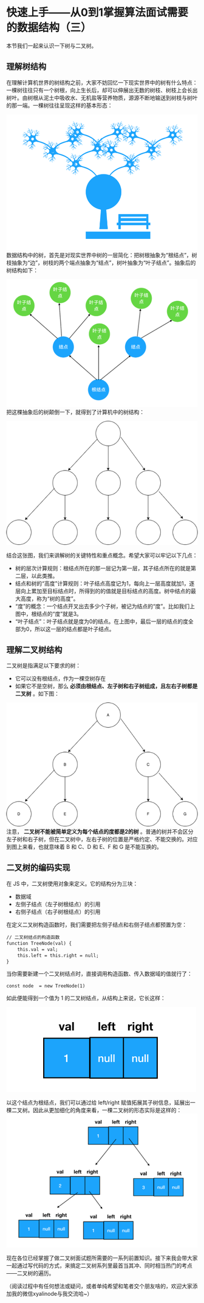 # 快速上手——从0到1掌握算法面试需要的数据结构（三）

本节我们一起来认识一下树与二叉树。  

## 理解树结构

  
在理解计算机世界的树结构之前，大家不妨回忆一下现实世界中的树有什么特点：一棵树往往只有一个树根，向上生长后，却可以伸展出无数的树枝、树枝上会长出树叶。由树根从泥土中吸收水、无机盐等营养物质，源源不断地输送到树枝与树叶的那一端。一棵树往往呈现这样的基本形态：  
  
![](img\4\1.image)  
数据结构中的树，首先是对现实世界中树的一层简化：把树根抽象为“根结点”，树枝抽象为“边”，树枝的两个端点抽象为“结点”，树叶抽象为“叶子结点”。抽象后的树结构如下：  
  
![](img\4\2.image)  
把这棵抽象后的树颠倒一下，就得到了计算机中的树结构：  
  
![](img\4\3.image)  
  
结合这张图，我们来讲解树的关键特性和重点概念。希望大家可以牢记以下几点：  

  * 树的层次计算规则：根结点所在的那一层记为第一层，其子结点所在的就是第二层，以此类推。
  * 结点和树的“高度”计算规则：叶子结点高度记为1，每向上一层高度就加1，逐层向上累加至目标结点时，所得到的的值就是目标结点的高度。树中结点的最大高度，称为“树的高度”。
  * “度”的概念：一个结点开叉出去多少个子树，被记为结点的“度”。比如我们上图中，根结点的“度”就是3。
  * “叶子结点”：叶子结点就是度为0的结点。在上图中，最后一层的结点的度全部为0，所以这一层的结点都是叶子结点。

## 理解二叉树结构

  
二叉树是指满足以下要求的树：  

  * 它可以没有根结点，作为一棵空树存在
  * 如果它不是空树，那么 **必须由根结点、左子树和右子树组成，且左右子树都是二叉树** 。如下图：  

![](img\4\4.image)  
注意， **二叉树不能被简单定义为每个结点的度都是2的树**
。普通的树并不会区分左子树和右子树，但在二叉树中，左右子树的位置是严格约定、不能交换的。对应到图上来看，也就意味着 B 和 C、D 和 E、F 和 G
是不能互换的。

## 二叉树的编码实现

  
在 JS 中，二叉树使用对象来定义。它的结构分为三块：  

  * 数据域
  * 左侧子结点（左子树根结点）的引用
  * 右侧子结点（右子树根结点）的引用

  
在定义二叉树构造函数时，我们需要把左侧子结点和右侧子结点都预置为空：  

    
    
    // 二叉树结点的构造函数
    function TreeNode(val) {
        this.val = val;
        this.left = this.right = null;
    }
    

  
当你需要新建一个二叉树结点时，直接调用构造函数、传入数据域的值就行了：  

    
    
    const node  = new TreeNode(1)
    

  
如此便能得到一个值为 1 的二叉树结点，从结构上来说，它长这样：  
  
![](img\4\5.image)  
  
以这个结点为根结点，我们可以通过给 left/right 赋值拓展其子树信息，延展出一棵二叉树。因此从更加细化的角度来看，一棵二叉树的形态实际是这样的：  
![](img\4\6.image)  
  
现在各位已经掌握了做二叉树面试题所需要的一系列前置知识。接下来我会带大家一起通过写代码的方式，来搞定二叉树系列里最首当其冲、同时相当热门的考点——二叉树的遍历。

（阅读过程中有任何想法或疑问，或者单纯希望和笔者交个朋友啥的，欢迎大家添加我的微信xyalinode与我交流哈~）

